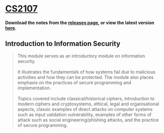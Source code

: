 # [CS2107](https://github.com/jontmy/cs2107/blob/master/src/cs2107.pdf) #

**Download the notes from the [releases page](https://github.com/jontmy/cs2107/releases), or view the latest version [here](https://github.com/jontmy/cs2107/blob/master/src/cs2107.pdf).**

## Introduction to Information Security ##

> This module serves as an introductory module on information security.<br><br>It illustrates the fundamentals of how systems fail due to malicious activities and how they can be protected. The module also places emphasis on the practices of secure programming and implementation.<br><br>Topics covered include classical/historical ciphers, introduction to modern ciphers and cryptosystems, ethical, legal and organisational aspects, classic examples of direct attacks on computer systems such as input validation vulnerability, examples of other forms of attack such as social engineering/phishing attacks, and the practice of secure programming.
